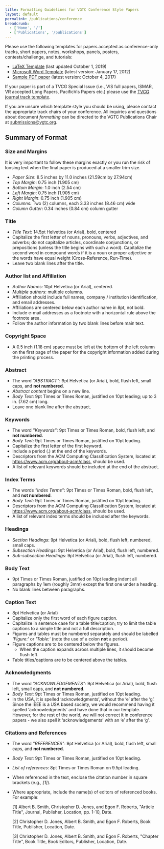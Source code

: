 ```yaml
---
title: Formatting Guidelines for VGTC Conference Style Papers
layout: default
permalink: /publications/conference
breadcrumb:
  - ['Home', '/']
  - ['Publications', '/publications']
---
```


Please use the following templates for papers accepted as conference-only tracks, short papers, notes, workshops, panels, posters, contests/challenge, and tutorials:

* [LaTeX Template](/attachments/publications/vgtc_conference_latex.zip) (last updated October 1, 2019)
* [Microsoft Word Template](/attachments/publications/vgtc_conference_word.zip) (latest version: January 17, 2012)
* [Sample PDF paper](/attachments/publications/vgtc_conference_template.pdf) (latest version: October 4, 2017)

If your paper is part of a TVCG Special Issue (i.e., VIS full papers, ISMAR, VR accepted Long Papers, PacificVis Papers etc.) please use the [TVCG journal track template](/publications/journal).

If you are unsure which template style you should be using, please contact the appropriate track chairs of your conference. All inquiries and questions about document _formatting_ can be directed to the VGTC Publications Chair at [submissions@vgtc.org](mailto:submissions@vgtc.org).

## Summary of Format

### Size and Margins

It is very important to follow these margins exactly or you run the risk of loosing text when the final paper is produced at a smaller trim size.

* _Paper Size_: 8.5 inches by 11.0 inches (21.59cm by 27.94cm)
* _Top Margin_: 0.75 inch (1.905 cm)
* _Bottom Margin_: 1.0 inch (2.54 cm)
* _Left Margin_: 0.75 inch (1.905 cm)
* _Right Margin_: 0.75 inch (1.905 cm)
* _Columns:_ Two (2) columns, each 3.33 inches (8.46 cm) wide
* _Column Gutter_: 0.34 inches (0.84 cm) column gutter

### Title

* _Title Text_: 14.5pt Helvetica (or Arial), bold, centered
* Capitalize the first letter of nouns, pronouns, verbs, adjectives, and adverbs; do not capitalize articles, coordinate conjunctions, or prepositions (unless the title begins with such a word). Capitalize the second word in compound words if it is a noun or proper adjective or the words have equal weight (Cross-Reference, Run-Time).
* Leave two blank lines after the title.

### Author list and Affiliation

* _Author Names_: 10pt Helvetica (or Arial), centered.
* _Multiple authors_: multiple columns.
* Affiliation should include full names, company / institution identification, and email addresses.
* Affiliations are centered below each author name in 8pt, not bold.
* Include e-mail addresses as a footnote with a horizontal rule above the footnote area.
* Follow the author information by two blank lines before main text.

### Copyright Space

* A 0.5 inch (1.18 cm) space must be left at the bottom of the left column on the first page of the paper for the copyright information added during the printing process.

### Abstract

* The word _"ABSTRACT"_: 9pt Helvetica (or Arial), bold, flush left, small caps, and **not numbered**. 
* _Abstract content_ begins on a new line.
* _Body Text_: 9pt Times or Times Roman, justified on 10pt leading; up to 3 in. (7.62 cm) long. 
* Leave one blank line after the abstract.

### Keywords

* The word _"Keywords"_: 9pt Times or Times Roman, bold, flush left, and **not numbered**.
* _Body Text_: 9pt Times or Times Roman, justified on 10pt leading.
* Capitalize the first letter of the first keyword.
* Include a period (.) at the end of the keywords.
* Descriptors from the ACM Computing Classification System, located at https://www.acm.org/about-acm/class, should be used.
* A list of relevant keywords should be included at the end of the abstract.

### Index Terms

* The words _"Index Terms"_: 9pt Times or Times Roman, bold, flush left, and **not numbered**.
* _Body Text_: 9pt Times or Times Roman, justified on 10pt leading.
* Descriptors from the ACM Computing Classification System, located at https://www.acm.org/about-acm/class, should be used.
* A list of relevant index terms should be included after the keywords.

### Headings

* _Section Headings_: 9pt Helvetica (or Arial), bold, flush left, numbered, small caps.
* _Subsection Headings_: 9pt Helvetica (or Arial), bold, flush left, numbered.
* _Sub-subsection Headings_: 9pt Helvetica (or Arial), flush left, numbered.

### Body Text

* 9pt Times or Times Roman, justified on 10pt leading
indent all paragraphs by 1em (roughly 3mm) except the first one under a heading.
* No blank lines between paragraphs.

### Caption Text

* 8pt Helvetica (or Arial)
* Capitalize only the first word of each figure caption.
* Capitalize in sentence case for a table title/caption; try to limit the table captions to a simple title and not a full description.
* Figures and tables must be numbered separately and should be labelled _'Figure:'_ or _'Table:'_ (note the use of a colon **not** a period).
* Figure captions are to be centered below the figures. 
  * When the caption expands across multiple lines, it should become flush left.
* Table titles/captions are to be centered above the tables.

### Acknowledgments

* The word _"ACKNOWLEDGEMENTS"_: 9pt Helvetica (or Arial), bold, flush left, small caps, and **not numbered**.
* _Body Text_: 9pt Times or Times Roman, justified on 10pt leading.
* In the USA, it is spelled ‘acknowledgments’, without the ‘e’ after the ‘g’. Since the IEEE is a USA based society, we would recommend having it spelled ‘acknowledgments’ and have done that in our template. However, for the rest of the world, we will not correct it in conference papers - we also spell it ‘acknowledgements’ with an ‘e’ after the ‘g’.

### Citations and References

* The word _"REFERENCES"_: 9pt Helvetica (or Arial), bold, flush left, small caps, and **not numbered**.
* _Body Text_: 9pt Times or Times Roman, justified on 10pt leading.
* _List of references_: 8pt Times or Times Roman on 9.5pt leading.
* When referenced in the text, enclose the citation number in square brackets (e.g., _[1]_).
* Where appropriate, include the name(s) of editors of referenced books. For example:

  [1] Albert B. Smith, Christopher D. Jones, and Egon F. Roberts, "Article Title", Journal, Publisher, Location, pp. 1-10, Date. 

  [2] Christopher D. Jones, Albert B. Smith, and Egon F. Roberts, Book Title, Publisher, Location, Date. 
  
  [3] Christopher D. Jones, Albert B. Smith, and Egon F. Roberts, "Chapter Title", Book Title, Book Editors, Publisher, Location, Date.
